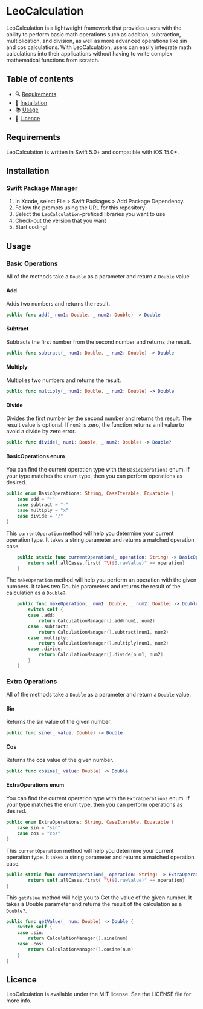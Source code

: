 # LeoCalculation

LeoCalculation is a lightweight framework that provides users with the ability to perform basic math operations such as addition, subtraction, multiplication, and division, as well as more advanced operations like sin and cos calculations. With LeoCalculation, users can easily integrate math calculations into their applications without having to write complex mathematical functions from scratch.

## Table of contents
- :mag: [Requirements](#requirements)
- :rocket: [Installation](#installation)
- :books: [Usage](#usage)
- :key: [Licence](#licence)

## Requirements

LeoCalculation is written in Swift 5.0+ and compatible with iOS 15.0+.

## Installation

### Swift Package Manager

1. In Xcode, select File > Swift Packages > Add Package Dependency.
1. Follow the prompts using the URL for this repository
1. Select the `LeoCalculation`-prefixed libraries you want to use
1. Check-out the version that you want
1. Start coding!

## Usage
### Basic Operations
All of the methods take a `Double` as a parameter and return a `Double` value
#### Add

Adds two numbers and returns the result.
```swift
public func add(_ num1: Double, _ num2: Double) -> Double
```

#### Subtract

Subtracts the first number from the second number and returns the result.
```swift
public func subtract(_ num1: Double, _ num2: Double) -> Double
```
#### Multiply

Multiplies two numbers and returns the result.
```swift
public func multiply(_ num1: Double, _ num2: Double) -> Double
```
#### Divide

Divides the first number by the second number and returns the result. The result value is optional. If `num2` is zero, the function returns a nil value to avoid a divide by zero error. 
```swift
public func divide(_ num1: Double, _ num2: Double) -> Double?
```

#### BasicOperations enum
You can find the current operation type with the `BasicOperations` enum. If your type matches the enum type, then you can perform operations as desired.
```swift
public enum BasicOperations: String, CaseIterable, Equatable {
    case add = "+"
    case subtract = "-"
    case multiply = "x"
    case divide = "/"
}
```

This `currentOperation` method will help you determine your current operation type. It takes a string parameter and returns a matched operation case.

```swift
    public static func currentOperation(_ operation: String) -> BasicOperations? {
        return self.allCases.first{ "\($0.rawValue)" == operation}
    }
```

The `makeOperation` method will help you perform an operation with the given numbers. It takes two Double parameters and returns the result of the calculation as a `Double?`.

```swift
    public func makeOperation(_ num1: Double, _ num2: Double) -> Double? {
        switch self {
        case .add:
            return CalculationManager().add(num1, num2)
        case .subtract:
            return CalculationManager().subtract(num1, num2)
        case .multiply:
            return CalculationManager().multiply(num1, num2)
        case .divide:
            return CalculationManager().divide(num1, num2)
        }
    }
```

### Extra Operations
All of the methods take a `Double` as a parameter and return a `Double` value.

#### Sin

Returns the sin value of the given number.

```swift
public func sine(_ value: Double) -> Double 
```

#### Cos

Returns the cos value of the given number.

```swift
public func cosine(_ value: Double) -> Double 
```

#### ExtraOperations enum
You can find the current operation type with the `ExtraOperations` enum. If your type matches the enum type, then you can perform operations as desired.
```swift
public enum ExtraOperations: String, CaseIterable, Equatable {
    case sin = "sin"
    case cos = "cos"
}
```

This `currentOperation` method will help you determine your current operation type. It takes a string parameter and returns a matched operation case.

```swift
public static func currentOperation(_ operation: String) -> ExtraOperations? {
        return self.allCases.first{ "\($0.rawValue)" == operation}
}
```

This `getValue` method will help you to Get the value of the given number. It takes a Double parameter and returns the result of the calculation as a `Double?`.

```swift
public func getValue(_ num: Double) -> Double {
    switch self {
    case .sin:
        return CalculationManager().sine(num)
    case .cos:
        return CalculationManager().cosine(num)
    }
}
```

## Licence

LeoCalculation is available under the MIT license. See the LICENSE file for more info.
